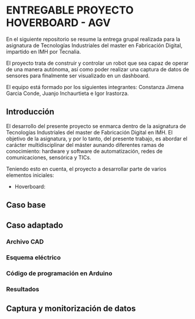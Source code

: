 # ENTREGABLE PROYECTO HOVERBOARD - AGV
En el siguiente repositorio se resume la entrega grupal realizada para la asignatura de Tecnologías Industriales del master en Fabricación Digital, impartido en IMH por Tecnalia.

El proyecto trata de construir y controlar un robot que sea capaz de operar de una manera autónoma, así como poder realizar una captura de datos de sensores para finalmente ser visualizado en un dashboard.

El equipo está formado por los siguientes integrantes: Constanza Jimena Garcia Conde, Juanjo Inchaurtieta e Igor Irastorza.

## Introducción
El desarrollo del presente proyecto se enmarca dentro de la asignatura de Tecnologías Industriales del master de Fabricación Digital en IMH. El objetivo de la asignatura, y por lo tanto, del presente trabajo, es abordar el carácter multidisciplinar del máster aunando diferentes ramas de conocimiento: hardware y software de automatización, redes de comunicaciones, sensórica y TICs.

Teniendo esto en cuenta, el proyecto a desarrollar parte de varios elementos iniciales:

- Hoverboard: 




## Caso base


## Caso adaptado

### Archivo CAD

### Esquema eléctrico

### Código de programación en Arduino

### Resultados



## Captura y monitorización de datos
